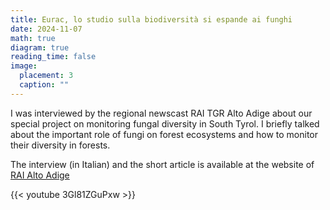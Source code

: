 ```yaml
---
title: Eurac, lo studio sulla biodiversità si espande ai funghi
date: 2024-11-07
math: true
diagram: true
reading_time: false  
image:
  placement: 3
  caption: ""
---
```


I was interviewed by the regional newscast RAI TGR Alto Adige about our special project on monitoring fungal diversity in South Tyrol. I briefly talked about the important role of fungi on forest ecosystems and how to monitor their diversity in forests. 

The interview (in Italian) and the short article is available at the website of [RAI Alto Adige](https://www.rainews.it/tgr/bolzano/video/2024/10/eurac-studio-biodiversita-funghi-14734f1b-749e-44a9-81e6-9186ecaaad86.html)

{{< youtube 3Gl81ZGuPxw >}}  


